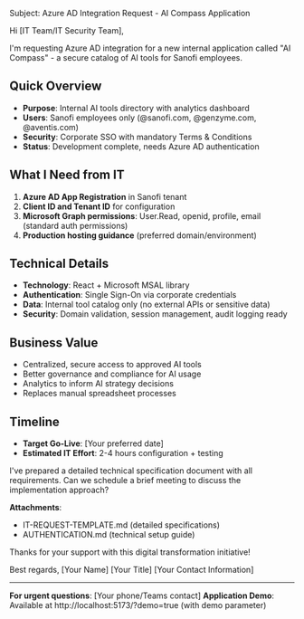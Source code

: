 Subject: Azure AD Integration Request - AI Compass Application

Hi [IT Team/IT Security Team],

I'm requesting Azure AD integration for a new internal application called "AI Compass" - a secure catalog of AI tools for Sanofi employees.

## Quick Overview
- **Purpose**: Internal AI tools directory with analytics dashboard
- **Users**: Sanofi employees only (@sanofi.com, @genzyme.com, @aventis.com)
- **Security**: Corporate SSO with mandatory Terms & Conditions
- **Status**: Development complete, needs Azure AD authentication

## What I Need from IT
1. **Azure AD App Registration** in Sanofi tenant
2. **Client ID and Tenant ID** for configuration
3. **Microsoft Graph permissions**: User.Read, openid, profile, email (standard auth permissions)
4. **Production hosting guidance** (preferred domain/environment)

## Technical Details
- **Technology**: React + Microsoft MSAL library
- **Authentication**: Single Sign-On via corporate credentials
- **Data**: Internal tool catalog only (no external APIs or sensitive data)
- **Security**: Domain validation, session management, audit logging ready

## Business Value
- Centralized, secure access to approved AI tools
- Better governance and compliance for AI usage
- Analytics to inform AI strategy decisions
- Replaces manual spreadsheet processes

## Timeline
- **Target Go-Live**: [Your preferred date]
- **Estimated IT Effort**: 2-4 hours configuration + testing

I've prepared a detailed technical specification document with all requirements. Can we schedule a brief meeting to discuss the implementation approach?

**Attachments**: 
- IT-REQUEST-TEMPLATE.md (detailed specifications)
- AUTHENTICATION.md (technical setup guide)

Thanks for your support with this digital transformation initiative!

Best regards,
[Your Name]
[Your Title]
[Your Contact Information]

---

**For urgent questions**: [Your phone/Teams contact]
**Application Demo**: Available at http://localhost:5173/?demo=true (with demo parameter)
